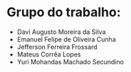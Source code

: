 # Grupo do trabalho:

- Davi Augusto Moreira da Silva
- Emanuel Felipe de Oliveira Cunha
- Jefferson Ferreira Frossard
- Mateus Corrêa Lopes
- Yuri Mohandas Machado Secundino
